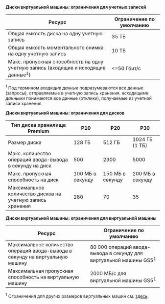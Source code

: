 **Диски виртуальной машины: ограничения для учетных записей**

| Ресурс | Ограничение по умолчанию |
| --- | --- |
| Общая емкость диска на одну учетную запись |35 ТБ |
| Общая емкость моментального снимка на одну учетную запись |10 ТБ |
| Макс. пропускная способность на одну учетную запись (входящие и исходящие данные<sup>1</sup>) |<=50 Гбит/с |

<sup>1</sup> Под термином *входящие данные* подразумеваются все данные (запросы), отправляемые в учетную запись хранения. *исходящими данными* понимаются все данные (отклики), получаемые из учетной записи хранения.

**Диски виртуальной машины: ограничения для дисков**

| Тип диска хранилища Premium | P10 | P20 | P30 |
| --- | --- | --- | --- |
| Размер диска |128 ГБ |512 ГБ |1024 ГБ (1 ТБ) |
| Макс. количество операций ввода-вывода в секунду на диск |500 |2300 |5000 |
| Макс. пропускная способность на диск |100 МБ в секунду |150 МБ в секунду |200 МБ в секунду |
| Максимальное количество дисков на учетную запись хранения |280 |70 |35 |

**Диски виртуальной машины: ограничения для виртуальной машины**

| Ресурс | Ограничение по умолчанию |
| --- | --- |
| Максимальное количество операций ввода-вывода в секунду на виртуальную машину |80 000 операций ввода-вывода в секунду для виртуальной машины GS5<sup>1</sup> |
| Максимальная пропускная способность на виртуальную машину |2000 МБ/с для виртуальной машины GS5<sup>1</sup> |

<sup>1</sup> Ограничения для других размеров виртуальных машин см. [здесь](../articles/virtual-machines/virtual-machines-linux-sizes.md?toc=%2fazure%2fvirtual-machines%2flinux%2ftoc.json). 



<!--HONumber=Nov16_HO3-->


